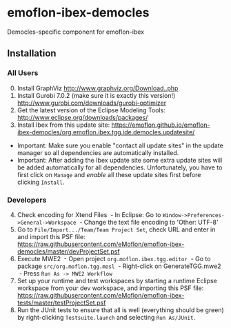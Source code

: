 # emoflon-ibex-democles
Democles-specific component for emoflon-ibex

## Installation

### All Users
0. Install GraphViz http://www.graphviz.org/Download..php
1. Install Gurobi 7.0.2 (make sure it is exactly this version!) http://www.gurobi.com/downloads/gurobi-optimizer
2. Get the latest version of the Eclipse Modeling Tools:  http://www.eclipse.org/downloads/packages/
3. Install Ibex from this update site: https://emoflon.github.io/emoflon-ibex-democles/org.emoflon.ibex.tgg.ide.democles.updatesite/  
  - Important: Make sure you enable "contact all update sites" in the update manager so all dependencies are automatically installed.
  - Important: After adding the Ibex update site some extra update sites will be added automatically for all dependencies.  Unfortunately, you have to first click on `Manage` and *enable* all these update sites first before clicking `Install`.
    
### Developers
4. Check encoding for Xtend Files
  - In Eclipse: Go to ```Window->Preferences->General->Workspace```
  - Change the text file encoding to 'Other: UTF-8'
5. Go to ```File/Import.../Team/Team Project Set```, check URL and enter in and import this PSF file:  https://raw.githubusercontent.com/eMoflon/emoflon-ibex-democles/master/devProjectSet.psf
6. Execute MWE2
  - Open project ```org.moflon.ibex.tgg.editor```
  - Go to package ```src/org.moflon.tgg.mosl```
  - Right-click on GenerateTGG.mwe2
  - Press ```Run As -> MWE2 Workflow```
7. Set up your runtime and test workspaces by starting a runtime Eclipse workspace from your dev workspace, and importing this PSF file: https://raw.githubusercontent.com/eMoflon/emoflon-ibex-tests/master/testProjectSet.psf  
8. Run the JUnit tests to ensure that all is well (everything should be green) by right-clicking ```Testsuite.launch``` and selecting ```Run As/JUnit```.
